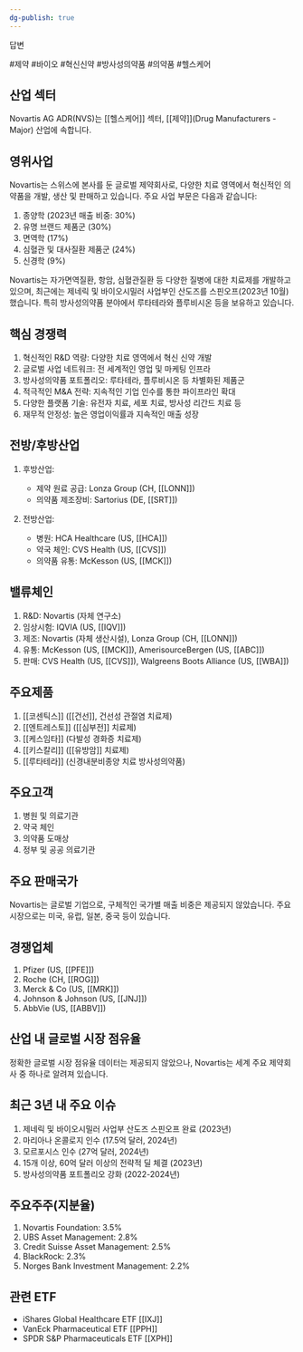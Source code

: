 ```yaml
---
dg-publish: true
---
```

답변

#제약 #바이오 #혁신신약 #방사성의약품 #의약품 #헬스케어 

## 산업 섹터

Novartis AG ADR(NVS)는 [[헬스케어]] 섹터, [[제약]](Drug Manufacturers - Major) 산업에 속합니다.

## 영위사업

Novartis는 스위스에 본사를 둔 글로벌 제약회사로, 다양한 치료 영역에서 혁신적인 의약품을 개발, 생산 및 판매하고 있습니다. 주요 사업 부문은 다음과 같습니다:

1. 종양학 (2023년 매출 비중: 30%)
2. 유명 브랜드 제품군 (30%)
3. 면역학 (17%)
4. 심혈관 및 대사질환 제품군 (24%)
5. 신경학 (9%)

Novartis는 자가면역질환, 항암, 심혈관질환 등 다양한 질병에 대한 치료제를 개발하고 있으며, 최근에는 제네릭 및 바이오시밀러 사업부인 산도즈를 스핀오프(2023년 10월)했습니다. 특히 방사성의약품 분야에서 루타테라와 플루비시온 등을 보유하고 있습니다.

## 핵심 경쟁력

1. 혁신적인 R&D 역량: 다양한 치료 영역에서 혁신 신약 개발
2. 글로벌 사업 네트워크: 전 세계적인 영업 및 마케팅 인프라
3. 방사성의약품 포트폴리오: 루타테라, 플루비시온 등 차별화된 제품군
4. 적극적인 M&A 전략: 지속적인 기업 인수를 통한 파이프라인 확대
5. 다양한 플랫폼 기술: 유전자 치료, 세포 치료, 방사성 리간드 치료 등
6. 재무적 안정성: 높은 영업이익률과 지속적인 매출 성장

## 전방/후방산업

1. 후방산업:
    
    - 제약 원료 공급: Lonza Group (CH, [[LONN]])
    - 의약품 제조장비: Sartorius (DE, [[SRT]])
    
2. 전방산업:
    
    - 병원: HCA Healthcare (US, [[HCA]])
    - 약국 체인: CVS Health (US, [[CVS]])
    - 의약품 유통: McKesson (US, [[MCK]])
    

## 밸류체인

1. R&D: Novartis (자체 연구소)
2. 임상시험: IQVIA (US, [[IQV]])
3. 제조: Novartis (자체 생산시설), Lonza Group (CH, [[LONN]])
4. 유통: McKesson (US, [[MCK]]), AmerisourceBergen (US, [[ABC]])
5. 판매: CVS Health (US, [[CVS]]), Walgreens Boots Alliance (US, [[WBA]])

## 주요제품

1. [[코센틱스]] ([[건선]], 건선성 관절염 치료제)
2. [[엔트레스토]] ([[심부전]] 치료제)
3. [[케스임타]] (다발성 경화증 치료제)
4. [[키스칼리]] ([[유방암]] 치료제)
5. [[루타테라]] (신경내분비종양 치료 방사성의약품)

## 주요고객

1. 병원 및 의료기관
2. 약국 체인
3. 의약품 도매상
4. 정부 및 공공 의료기관

## 주요 판매국가

Novartis는 글로벌 기업으로, 구체적인 국가별 매출 비중은 제공되지 않았습니다. 주요 시장으로는 미국, 유럽, 일본, 중국 등이 있습니다.

## 경쟁업체

1. Pfizer (US, [[PFE]])
2. Roche (CH, [[ROG]])
3. Merck & Co (US, [[MRK]])
4. Johnson & Johnson (US, [[JNJ]])
5. AbbVie (US, [[ABBV]])

## 산업 내 글로벌 시장 점유율

정확한 글로벌 시장 점유율 데이터는 제공되지 않았으나, Novartis는 세계 주요 제약회사 중 하나로 알려져 있습니다.

## 최근 3년 내 주요 이슈

1. 제네릭 및 바이오시밀러 사업부 산도즈 스핀오프 완료 (2023년)
2. 마리아나 온콜로지 인수 (17.5억 달러, 2024년)
3. 모르포시스 인수 (27억 달러, 2024년)
4. 15개 이상, 60억 달러 이상의 전략적 딜 체결 (2023년)
5. 방사성의약품 포트폴리오 강화 (2022-2024년)

## 주요주주(지분율)

1. Novartis Foundation: 3.5%
2. UBS Asset Management: 2.8%
3. Credit Suisse Asset Management: 2.5%
4. BlackRock: 2.3%
5. Norges Bank Investment Management: 2.2%

## 관련 ETF

- iShares Global Healthcare ETF [[IXJ]]
- VanEck Pharmaceutical ETF [[PPH]]
- SPDR S&P Pharmaceuticals ETF [[XPH]]